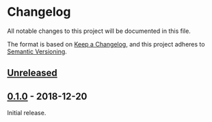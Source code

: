 # Changelog

All notable changes to this project will be documented in this file.

The format is based on [Keep a Changelog](http://keepachangelog.com/),
and this project adheres to [Semantic Versioning](https://semver.org/).

## [Unreleased]


## [0.1.0] - 2018-12-20
Initial release.


[Unreleased]: https://github.com/digipolisantwerp/starter-kit-react_app_nodejs/compare/v0.1.0...HEAD
[0.1.0]: https://github.com/digipolisantwerp/starter-kit-react_app_nodejs/compare/v0.1.0
